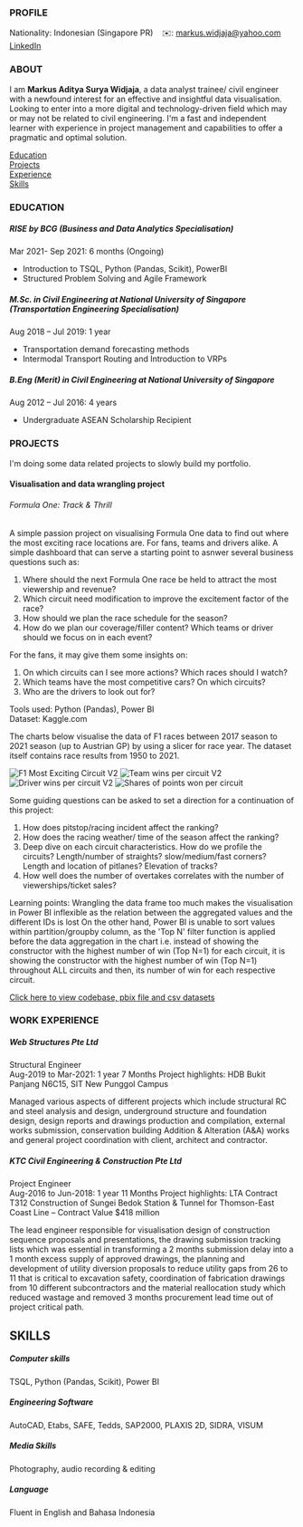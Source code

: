 <!-- CONTACT Section Starts -->
### PROFILE

<!-- Add your details -->
Nationality: Indonesian (Singapore PR)
&nbsp;&nbsp; ✉️: markus.widjaja@yahoo.com
&nbsp;&nbsp;&nbsp;&nbsp;&nbsp; [LinkedIn](https://www.linkedin.com/in/markus-aditya-surya-widjaja-499b00113/) 

<!-- CONTACT Section Ends -->

<!-- ABOUT Section Starts -->
### ABOUT
<!-- Add link to your picture -->
<!-- Add your details -->

I am __Markus Aditya Surya Widjaja__, a data analyst trainee/ civil engineer with a newfound interest for an effective and insightful data visualisation. Looking to enter into a more digital and technology-driven field which may or may not be related to civil engineering. I'm a fast and independent learner with experience in project management and capabilities to offer a pragmatic and optimal solution.

<!-- Add link to the sections -->
[Education](#education) <br>
[Projects](#projects) <br>
[Experience](#experience) <br>
[Skills](#skills) <br> 

<!-- ABOUT Section Ends -->

<!-- EDUCATION Section Starts -->

### EDUCATION
<!-- Add your details -->
##### RISE by BCG (Business and Data Analytics Specialisation)                       
Mar 2021- Sep 2021: 6 months (Ongoing)
- Introduction to TSQL, Python (Pandas, Scikit), PowerBI
- Structured Problem Solving and Agile Framework

##### M.Sc. in Civil Engineering at National University of Singapore (Transportation Engineering Specialisation)			   
Aug 2018 – Jul 2019: 1 year
-	Transportation demand forecasting methods
-	Intermodal Transport Routing and Introduction to VRPs

##### B.Eng (Merit) in Civil Engineering at National University of Singapore	                
Aug 2012 – Jul 2016: 4 years
-	Undergraduate ASEAN Scholarship Recipient

<!-- EDUCATION Section Ends -->

<!-- PROJECTS Section Starts -->
### PROJECTS
<!-- Add your details -->
I'm doing some data related projects to slowly build my portfolio.

#### Visualisation and data wrangling project

###### Formula One: Track & Thrill
A simple passion project on visualising Formula One data to find out where the most exciting race locations are. For fans, teams and drivers alike. A simple dashboard that can serve a starting point to asnwer several business questions such as:<br>
1. Where should the next Formula One race be held to attract the most viewership and revenue?
2. Which circuit need modification to improve the excitement factor of the race?
3. How should we plan the race schedule for the season? 
4. How do we plan our coverage/filler content? Which teams or driver should we focus on in each event?<br>

For the fans, it may give them some insights on:
1. On which circuits can I see more actions? Which races should I watch?
2. Which teams have the most competitive cars? On which circuits?
3. Who are the drivers to look out for?

Tools used: Python (Pandas), Power BI<br>
Dataset: Kaggle.com<br>

The charts below visualise the data of F1 races between 2017 season to 2021 season (up to Austrian GP) by using a slicer for race year. The dataset itself contains race results from 1950 to 2021. <br>

![F1 Most Exciting Circuit V2](https://user-images.githubusercontent.com/85226680/125777723-79830ff1-8586-40fd-b14d-00d635346acd.png)
![Team wins per circuit V2](https://user-images.githubusercontent.com/85226680/125777717-0f8991d9-4063-4576-b977-6e780bde99c5.png)
![Driver wins per circuit V2](https://user-images.githubusercontent.com/85226680/125777719-485835fc-cae2-48d8-8c6a-70ee94317f99.png)
![Shares of points won per circuit](https://user-images.githubusercontent.com/85226680/125777713-4aaf1cd3-603b-400b-bb72-465d42f3d944.png)

Some guiding questions can be asked to set a direction for a continuation of this project:
1. How does pitstop/racing incident affect the ranking?
2. How does the racing weather/ time of the season affect the ranking?
3. Deep dive on each circuit characteristics. How do we profile the circuits? Length/number of straights? slow/medium/fast corners? Length and location of pitlanes? Elevation of tracks?
4. How well does the number of overtakes correlates with the number of viewerships/ticket sales?

Learning points: Wrangling the data frame too much makes the visualisation in Power BI inflexible as the relation between the aggregated values and the different IDs is lost
On the other hand, Power BI is unable to sort values within partition/groupby column, as the 'Top N' filter function is applied before the data aggregation in the chart i.e. instead of showing the constructor with the highest number of win (Top N=1) for each circuit, it is showing the constructor with the highest number of win (Top N=1) throughout ALL circuits and then, its number of win for each respective circuit.

[Click here to view codebase, pbix file and csv datasets](https://github.com/Kliklok/Markus_Aditya_Surya_Widjaja/tree/Projects/F1)

<!-- PROJECTS Section Ends -->

<!-- EXPERIENCE Section Starts -->
### WORK EXPERIENCE
<!-- Add your details -->
##### Web Structures Pte Ltd
Structural Engineer<br>
Aug-2019 to Mar-2021: 1 year 7 Months
Project highlights: HDB Bukit Panjang N6C15, SIT New Punggol Campus

Managed various aspects of different projects which include structural RC and steel analysis and design, underground structure and foundation design, design reports and drawings production and compilation, external works submission, conservation building Addition & Alteration (A&A) works and general project coordination with client, architect and contractor. 

##### KTC Civil Engineering & Construction Pte Ltd
Project Engineer<br>
Aug-2016 to Jun-2018: 1 year 11 Months
Project highlights: LTA Contract T312 Construction of Sungei Bedok Station & Tunnel for Thomson-East Coast Line – Contract Value $418 million

The lead engineer responsible for visualisation design of construction sequence proposals and presentations, the drawing submission tracking lists which was essential in transforming a 2 months submission delay into a 1 month excess supply of approved drawings, the planning and development of utility diversion proposals to reduce utility gaps from 26 to 11 that is critical to excavation safety, coordination of fabrication drawings from 10 different subcontractors and the material reallocation study which reduced wastage and removed 3 months procurement lead time out of project critical path.
<!-- EXPERIENCE Section Ends -->

<!-- FEATURED Section Starts -->
## SKILLS
<!-- Add your details -->
##### Computer skills 
TSQL, Python (Pandas, Scikit), Power BI
##### Engineering Software 
AutoCAD, Etabs, SAFE, Tedds, SAP2000, PLAXIS 2D, SIDRA, VISUM
##### Media Skills
Photography, audio recording & editing
##### Language
Fluent in English and Bahasa Indonesia 

<!-- FEATURED Section Ends -->
